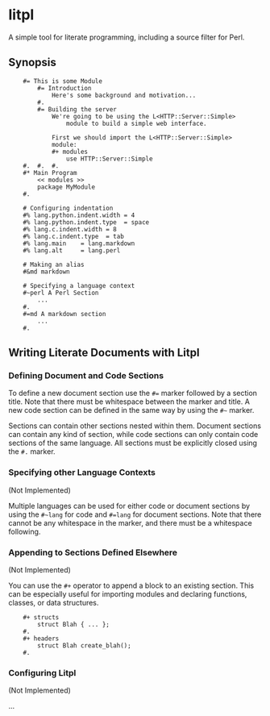 
litpl
=====
A simple tool for literate programming, including a source filter for Perl.

Synopsis
--------

        #= This is some Module
            #= Introduction
                Here's some background and motivation...
            #.
            #= Building the server
                We're going to be using the L<HTTP::Server::Simple>
                    module to build a simple web interface.

                First we should import the L<HTTP::Server::Simple>
                module:
                #+ modules
                    use HTTP::Server::Simple
        #.  #.  #.
        #* Main Program
            << modules >>
            package MyModule
        #.

        # Configuring indentation
        #% lang.python.indent.width = 4
        #% lang.python.indent.type  = space
        #% lang.c.indent.width = 8
        #% lang.c.indent.type  = tab
        #% lang.main    = lang.markdown
        #% lang.alt     = lang.perl

        # Making an alias
        #&md markdown

        # Specifying a language context
        #~perl A Perl Section
            ...
        #.
        #=md A markdown section
            ...
        #.

Writing Literate Documents with Litpl
-------------------------------------

### Defining Document and Code Sections
To define a new document section use the `#=` marker followed by
a section title. Note that there must be whitespace between the marker
and title. A new code section can be defined in the same way by using
the `#~` marker.

Sections can contain other sections nested within them. Document
sections can contain any kind of section, while code sections can only
contain code sections of the same language. All sections must be
explicitly closed using the `#.` marker.

### Specifying other Language Contexts
(Not Implemented)

Multiple languages can be used for either code or document sections by
using the `#~lang` for code and `#=lang` for document sections. Note
that there cannot be any whitespace in the marker, and there must be
a whitespace following.

### Appending to Sections Defined Elsewhere
(Not Implemented)

You can use the `#+` operator to append a block to an existing section.
This can be especially useful for importing modules and declaring
functions, classes, or data structures.

        #+ structs
            struct Blah { ... };
        #.
        #+ headers
            struct Blah create_blah();
        #.

### Configuring Litpl
(Not Implemented)

...
